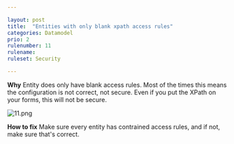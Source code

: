 ```yaml
---

layout: post
title:  "Entities with only blank xpath access rules"
categories: Datamodel
prio: 2
rulenumber: 11
rulename: 
ruleset: Security

---
```


**Why**
Entity does only have blank access rules. Most of the times this means the configuration is not correct, not secure. Even if you put the XPath on your forms, this will not be secure.

![11.png](https://github.com/Omnext/omnext.github.io/blob/master/assets/11.png)

**How to fix**
Make sure every entity has contrained access rules, and if not, make sure that's correct.